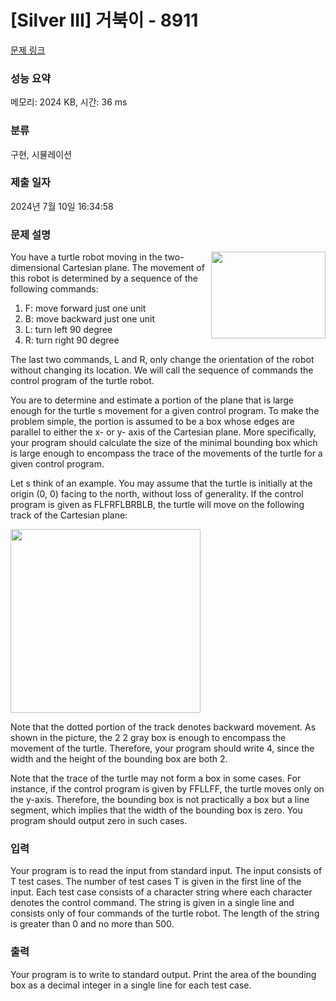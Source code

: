 # [Silver III] 거북이 - 8911 

[문제 링크](https://www.acmicpc.net/problem/8911) 

### 성능 요약

메모리: 2024 KB, 시간: 36 ms

### 분류

구현, 시뮬레이션

### 제출 일자

2024년 7월 10일 16:34:58

### 문제 설명

<p><img alt="" src="https://www.acmicpc.net/upload/images/turtle2(1).png" style="float:right; height:139px; width:183px">You have a turtle robot moving in the two-dimensional Cartesian plane. The movement of this robot is determined by a sequence of the following commands:</p>

<ol>
	<li>F: move forward just one unit</li>
	<li>B: move backward just one unit</li>
	<li>L: turn left 90 degree</li>
	<li>R: turn right 90 degree</li>
</ol>

<p>The last two commands, L and R, only change the orientation of the robot without changing its location. We will call the sequence of commands the control program of the turtle robot. </p>

<p>You are to determine and estimate a portion of the plane that is large enough for the turtle s movement for a given control program. To make the problem simple, the portion is assumed to be a box whose edges are parallel to either the x- or y- axis of the Cartesian plane. More specifically, your program should calculate the size of the minimal bounding box which is large enough to encompass the trace of the movements of the turtle for a given control program.</p>

<p>Let s think of an example. You may assume that the turtle is initially at the origin (0, 0) facing to the north, without loss of generality. If the control program is given as FLFRFLBRBLB, the turtle will move on the following track of the Cartesian plane:</p>

<p><img alt="" src="https://www.acmicpc.net/upload/images/turtle.png" style="height:294px; width:304px"></p>

<p>Note that the dotted portion of the track denotes backward movement. As shown in the picture, the 2 2 gray box is enough to encompass the movement of the turtle. Therefore, your program should write 4, since the width and the height of the bounding box are both 2.</p>

<p>Note that the trace of the turtle may not form a box in some cases. For instance, if the control program is given by FFLLFF, the turtle moves only on the y-axis. Therefore, the bounding box is not practically a box but a line segment, which implies that the width of the bounding box is zero. You program should output zero in such cases.</p>

### 입력 

 <p>Your program is to read the input from standard input. The input consists of T test cases. The number of test cases T is given in the first line of the input. Each test case consists of a character string where each character denotes the control command. The string is given in a single line and consists only of four commands of the turtle robot. The length of the string is greater than 0 and no more than 500.</p>

### 출력 

 <p>Your program is to write to standard output. Print the area of the bounding box as a decimal integer in a single line for each test case.</p>

